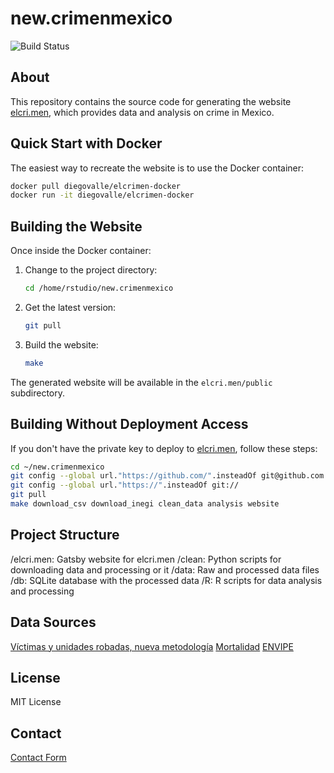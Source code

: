 # new.crimenmexico

![Build Status](https://github.com/diegovalle/new.crimenmexico/actions/workflows/elcrimen.yml/badge.svg)

## About

This repository contains the source code for generating the website [elcri.men](https://elcri.men), which provides data and analysis on crime in Mexico.

## Quick Start with Docker

The easiest way to recreate the website is to use the Docker container:

```bash
docker pull diegovalle/elcrimen-docker
docker run -it diegovalle/elcrimen-docker
```

## Building the Website

Once inside the Docker container:

1. Change to the project directory:
   ```bash
   cd /home/rstudio/new.crimenmexico
   ```

2. Get the latest version:
   ```bash
   git pull
   ```

3. Build the website:
   ```bash
   make
   ```

The generated website will be available in the `elcri.men/public` subdirectory.

## Building Without Deployment Access

If you don't have the private key to deploy to [elcri.men](https://elcri.men), follow these steps:

```bash
cd ~/new.crimenmexico
git config --global url."https://github.com/".insteadOf git@github.com:
git config --global url."https://".insteadOf git://
git pull
make download_csv download_inegi clean_data analysis website
```

## Project Structure

/elcri.men: Gatsby website for elcri.men
/clean: Python scripts for downloading data and processing or it
/data: Raw and processed data files
/db: SQLite database with the processed data
/R: R scripts for data analysis and processing

## Data Sources

[Víctimas y unidades robadas, nueva metodología](https://www.gob.mx/sesnsp/acciones-y-programas/victimas-nueva-metodologia?state=published)
[Mortalidad](https://www.inegi.org.mx/sistemas/olap/proyectos/bd/continuas/mortalidad/defuncioneshom.asp?s=est)
[ENVIPE](https://www.inegi.org.mx/programas/envipe/)


## License

MIT License

## Contact

[Contact Form](https://www.diegovalle.net/contact/)
